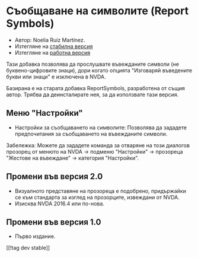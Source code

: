 # Съобщаване на символите (Report Symbols) #

*	Автор: Noelia Ruiz Martínez.
*	Изтегляне на [стабилна версия][1]
*	Изтегляне на [работна версия][2]

Тази добавка позволява да прослушвате въвежданите символи (не
буквено-цифровите знаци), дори когато опцията "Изговаряй въведените букви
или знаци" е изключена в NVDA.

Базирана е на старата добавка ReportSymbols, разработена от същия
автор. Трябва да деинсталирате нея, за да използвате тази версия.

## Меню "Настройки" ##
*	Настройки за съобщаването на символите: Позволява да зададете
  предпочитания за съобщаването на въвежданите символи.

Забележка: Можете да зададете команда за отваряне на този диалогов прозорец
от менюто на NVDA -> подменю "Настройки" -> прозореца "Жестове на въвеждане"
-> категория "Настройки".

## Промени във версия 2.0 ##
*	Визуалното представяне на прозореца е подобрено, придържайки се към
  стандарта за изглед на прозорците, извеждани от NVDA.
*	Изисква NVDA 2016.4 или по-нова.

## Промени във версия 1.0 ##
*	Първо издание.

[[!tag dev stable]]

[1]: http://addons.nvda-project.org/files/get.php?file=rsy

[2]: http://addons.nvda-project.org/files/get.php?file=rsy-dev
